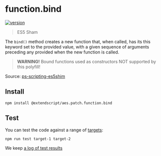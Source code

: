 # function.bind

[![version](https://img.shields.io/npm/v/@extendscript/aes.patch.function.bind.svg)](https://www.npmjs.org/package/@extendscript/aes.patch.function.bind)

> ES5 Sham

The `bind()` method creates a new function that, when called, has its this keyword set to the provided value, with a given sequence of arguments preceding any provided when the new function is called.

> __WARNING!__ Bound functions used as constructors NOT supported by this polyfill!

Source: [ps-scripting-es5shim](https://github.com/EugenTepin/ps-scripting-es5shim/blob/master/lib/Function/bind.js)

## Install

    npm install @extendscript/aes.patch.function.bind

## Test

You can test the code against a range of [targets](https://github.com/nbqx/fakestk/blob/master/resources/versions.json):

    npm run test target-1 target-2

We keep [a log of test results](./test/results_log.md)
